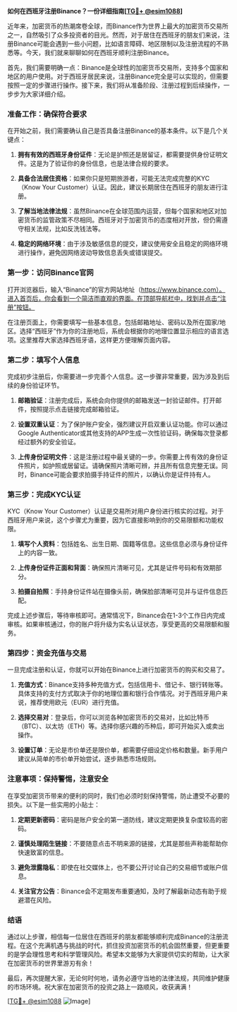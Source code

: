 **如何在西班牙注册Binance？一份详细指南[[TG💪+ @esim1088](https://t.me/s/esim1088)]**

近年来，加密货币的热潮席卷全球，而Binance作为世界上最大的加密货币交易所之一，自然吸引了众多投资者的目光。然而，对于居住在西班牙的朋友们来说，注册Binance可能会遇到一些小问题，比如语言障碍、地区限制以及注册流程的不熟悉等。今天，我们就来聊聊如何在西班牙顺利注册Binance。

首先，我们需要明确一点：Binance是全球性的加密货币交易所，支持多个国家和地区的用户使用。对于西班牙居民来说，注册Binance完全是可以实现的，但需要按照一定的步骤进行操作。接下来，我们将从准备阶段、注册过程到后续操作，一步步为大家详细介绍。

### **准备工作：确保符合要求**

在开始之前，我们需要确认自己是否具备注册Binance的基本条件。以下是几个关键点：

1. **拥有有效的西班牙身份证件**：无论是护照还是居留证，都需要提供身份证明文件。这是为了验证你的身份信息，也是法律合规的要求。
   
2. **具备合法居住资格**：如果你只是短期旅游者，可能无法完成完整的KYC（Know Your Customer）认证。因此，建议长期居住在西班牙的朋友进行注册。

3. **了解当地法律法规**：虽然Binance在全球范围内运营，但每个国家和地区对加密货币的监管政策不尽相同。西班牙对于加密货币的态度相对开放，但仍需遵守相关法规，比如反洗钱法等。

4. **稳定的网络环境**：由于涉及敏感信息的提交，建议使用安全且稳定的网络环境进行操作，避免因网络波动导致信息丢失或错误提交。

### **第一步：访问Binance官网**

打开浏览器后，输入“Binance”的官方网站地址（https://www.binance.com）。进入首页后，你会看到一个简洁而直观的界面。在顶部导航栏中，找到并点击“注册”按钮。

在注册页面上，你需要填写一些基本信息，包括邮箱地址、密码以及所在国家/地区。选择“西班牙”作为你的注册地后，系统会根据你的地理位置显示相应的语言选项。这里推荐大家选择西班牙语，这样更方便理解页面内容。

### **第二步：填写个人信息**

完成初步注册后，你需要进一步完善个人信息。这一步骤非常重要，因为涉及到后续的身份验证环节。

1. **邮箱验证**：注册完成后，系统会向你提供的邮箱发送一封验证邮件。打开邮件，按照提示点击链接完成邮箱验证。

2. **设置双重认证**：为了保护账户安全，强烈建议开启双重认证功能。你可以通过Google Authenticator或其他支持的APP生成一次性验证码，确保每次登录都经过额外的安全验证。

3. **上传身份证明文件**：这是注册过程中最关键的一步。你需要上传有效的身份证件照片，如护照或居留证。请确保照片清晰可辨，并且所有信息完整无误。同时，Binance可能会要求拍摄手持证件的照片，以确认你是证件持有人。

### **第三步：完成KYC认证**

KYC（Know Your Customer）认证是交易所对用户身份进行核实的过程。对于西班牙用户来说，这个步骤尤为重要，因为它直接影响到你的交易限额和功能权限。

1. **填写个人资料**：包括姓名、出生日期、国籍等信息。这些信息必须与身份证件上的内容一致。

2. **上传身份证件正面和背面**：确保照片清晰可见，尤其是证件号码和有效期部分。

3. **拍摄自拍照**：手持身份证件站在摄像头前，确保脸部清晰可见并与证件信息匹配。

完成上述步骤后，等待审核即可。通常情况下，Binance会在1-3个工作日内完成审核。如果审核通过，你的账户将升级为实名认证状态，享受更高的交易限额和服务。

### **第四步：资金充值与交易**

一旦完成注册和认证，你就可以开始在Binance上进行加密货币的购买和交易了。

1. **充值方式**：Binance支持多种充值方式，包括信用卡、借记卡、银行转账等。具体支持的支付方式取决于你的地理位置和银行合作情况。对于西班牙用户来说，推荐使用欧元（EUR）进行充值。

2. **选择交易对**：登录后，你可以浏览各种加密货币的交易对，比如比特币（BTC）、以太坊（ETH）等。选择你感兴趣的币种后，即可开始买入或卖出操作。

3. **设置订单**：无论是市价单还是限价单，都需要仔细设定价格和数量。新手用户建议从简单的市价单开始尝试，逐步熟悉市场规则。

### **注意事项：保持警惕，注意安全**

在享受加密货币带来的便利的同时，我们也必须时刻保持警惕，防止遭受不必要的损失。以下是一些实用的小贴士：

1. **定期更新密码**：密码是账户安全的第一道防线，建议定期更换复杂度较高的密码。

2. **谨慎处理陌生链接**：不要随意点击不明来源的链接，尤其是那些声称能帮助你快速致富的信息。

3. **避免泄露隐私**：即使在社交媒体上，也不要公开讨论自己的交易细节或账户信息。

4. **关注官方公告**：Binance会不定期发布重要通知，及时了解最新动态有助于规避潜在风险。

### **结语**

通过以上步骤，相信每一位居住在西班牙的朋友都能够顺利完成Binance的注册流程。在这个充满机遇与挑战的时代，抓住投资加密货币的机会固然重要，但更重要的是学会理性思考和科学管理风险。希望本文能够为大家提供切实的帮助，让大家在加密货币的世界里游刃有余！

最后，再次提醒大家，无论何时何地，请务必遵守当地的法律法规，共同维护健康的市场环境。祝大家在加密货币的投资之路上一路顺风，收获满满！

[[TG💪+ @esim1088](https://t.me/s/esim1088) ![Image](https://i.postimg.cc/4NQfJmqS/Snipaste-2025-05-13-00-14-12.png)]